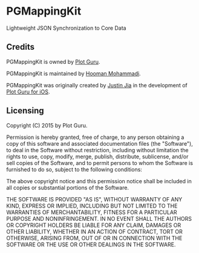 # PGMappingKit

Lightweight JSON Synchronization to Core Data

## Credits

PGMappingKit is owned by [Plot Guru](www.plotguru.com).

PGMappingKit is maintained by [Hooman Mohammadi](github.com/hooman96).

PGMappingKit was originally created by [Justin Jia](github.com/justinjiadev/) in the development of [Plot Guru for iOS](itunes.apple.com/app/id964629606).

## Licensing

Copyright (C) 2015 by Plot Guru.

Permission is hereby granted, free of charge, to any person obtaining a copy of this software and associated documentation files (the "Software"), to deal in the Software without restriction, including without limitation the rights to use, copy, modify, merge, publish, distribute, sublicense, and/or sell copies of the Software, and to permit persons to whom the Software is furnished to do so, subject to the following conditions:

The above copyright notice and this permission notice shall be included in all copies or substantial portions of the Software.

THE SOFTWARE IS PROVIDED "AS IS", WITHOUT WARRANTY OF ANY KIND, EXPRESS OR IMPLIED, INCLUDING BUT NOT LIMITED TO THE WARRANTIES OF MERCHANTABILITY, FITNESS FOR A PARTICULAR PURPOSE AND NONINFRINGEMENT. IN NO EVENT SHALL THE AUTHORS OR COPYRIGHT HOLDERS BE LIABLE FOR ANY CLAIM, DAMAGES OR OTHER LIABILITY, WHETHER IN AN ACTION OF CONTRACT, TORT OR OTHERWISE, ARISING FROM, OUT OF OR IN CONNECTION WITH THE SOFTWARE OR THE USE OR OTHER DEALINGS IN THE SOFTWARE.
